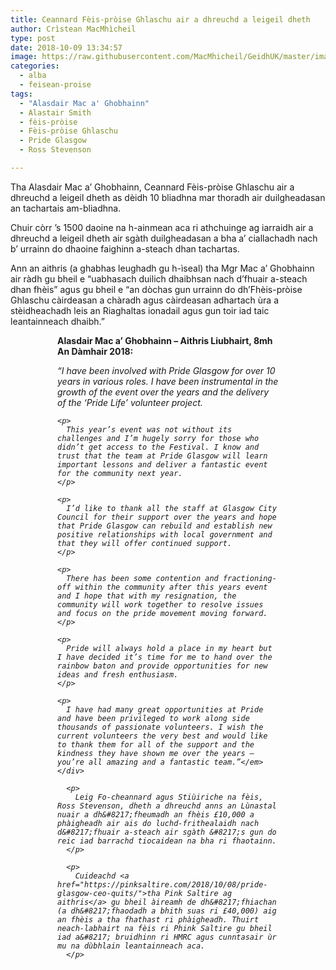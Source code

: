 ```yaml
---
title: Ceannard Fèis-pròise Ghlaschu air a dhreuchd a leigeil dheth
author: Crìstean MacMhìcheil
type: post
date: 2018-10-09 13:34:57
image: https://raw.githubusercontent.com/MacMhicheil/GeidhUK/master/images/.jpg
categories:
  - alba
  - feisean-proise
tags:
  - "Alasdair Mac a' Ghobhainn"
  - Alastair Smith
  - fèis-pròise
  - Fèis-pròise Ghlaschu
  - Pride Glasgow
  - Ross Stevenson

---
```

Tha Alasdair Mac a&#8217; Ghobhainn, Ceannard Fèis-pròise Ghlaschu air a dhreuchd a leigeil dheth as dèidh 10 bliadhna mar thoradh air duilgheadasan an tachartais am-bliadhna.

<!--more-->

Chuir còrr &#8217;s 1500 daoine na h-ainmean aca ri athchuinge ag iarraidh air a dhreuchd a leigeil dheth air sgàth duilgheadasan a bha a&#8217; ciallachadh nach b&#8217; urrainn do dhaoine faighinn a-steach dhan tachartas.

Ann an aithris (a ghabhas leughadh gu h-ìseal) tha Mgr Mac a&#8217; Ghobhainn air ràdh gu bheil e &#8220;uabhasach duilich dhaibhsan nach d&#8217;fhuair a-steach dhan fhèis&#8221; agus gu bheil e &#8220;an dòchas gun urrainn do dh&#8217;Fhèis-pròise Ghlaschu càirdeasan a chàradh agus càirdeasan adhartach ùra a stèidheachadh leis an Riaghaltas ionadail agus gun toir iad taic leantainneach dhaibh.&#8221;

<div style="margin: 0px 75px 0px 75px">
  <strong>Alasdair Mac a&#8217; Ghobhainn – Aithris Liubhairt, 8mh An Dàmhair 2018:</strong></p>

  <p>
    <em>“I have been involved with Pride Glasgow for over 10 years in various roles. I have been instrumental in the growth of the event over the years and the delivery of the ‘Pride Life’ volunteer project.</p>

    <p>
      This year’s event was not without its challenges and I’m hugely sorry for those who didn’t get access to the Festival. I know and trust that the team at Pride Glasgow will learn important lessons and deliver a fantastic event for the community next year.
    </p>

    <p>
      I’d like to thank all the staff at Glasgow City Council for their support over the years and hope that Pride Glasgow can rebuild and establish new positive relationships with local government and that they will offer continued support.
    </p>

    <p>
      There has been some contention and fractioning-off within the community after this years event and I hope that with my resignation, the community will work together to resolve issues and focus on the pride movement moving forward.
    </p>

    <p>
      Pride will always hold a place in my heart but I have decided it’s time for me to hand over the rainbow baton and provide opportunities for new ideas and fresh enthusiasm.
    </p>

    <p>
      I have had many great opportunities at Pride and have been privileged to work along side thousands of passionate volunteers. I wish the current volunteers the very best and would like to thank them for all of the support and the kindness they have shown me over the years – you’re all amazing and a fantastic team.”</em> </div>

      <p>
        Leig Fo-cheannard agus Stiùiriche na fèis, Ross Stevenson, dheth a dhreuchd anns an Lùnastal nuair a dh&#8217;fheumadh an fhèis £10,000 a phàigheadh air ais do luchd-frithealaidh nach d&#8217;fhuair a-steach air sgàth &#8217;s gun do reic iad barrachd tiocaidean na bha ri fhaotainn.
      </p>

      <p>
        Cuideachd <a href="https://pinksaltire.com/2018/10/08/pride-glasgow-ceo-quits/">tha Pink Saltire ag aithris</a> gu bheil àireamh de dh&#8217;fhiachan (a dh&#8217;fhaodadh a bhith suas ri £40,000) aig an fhèis a tha fhathast ri phàigheadh. Thuirt neach-labhairt na fèis ri Phink Saltire gu bheil iad a&#8217; bruidhinn ri HMRC agus cunntasair ùr mu na dùbhlain leantainneach aca.
      </p>
